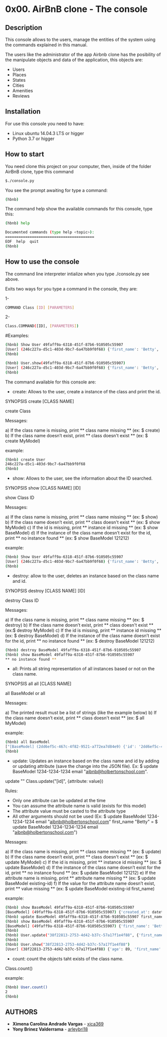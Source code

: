 # 0x00. AirBnB clone - The console

## Description
This console allows to the users, manage the entities of the system using the commands explained in this manual.

The users like the administrator of the app Airbnb clone has the posibility of the manipulate objects and data of the application, this objects are:
 
 * Users
 * Places
 * States
 * Cities
 * Amenities
 * Reviews
 
 
 ## Installation
 
 For use this console you need to have:
 * Linux ubuntu 14.04.3 LTS or higger
 * Python 3.7 or higger

## How to start
You need clone this project on your computer, then, inside of the folder AirBnB clone, type this command

```bash
$./console.py
```
You see the prompt awaiting for type a command:

```bash
(hbnb)
```

The command help show the available commands for this console, type this:

```bash
(hbnb) help

Documented commands (type help <topic>):
========================================
EOF  help  quit
(hbnb)
```

## How to use the console
The command line interpreter intialize when you type ./console.py see above.

Exits two ways for you type a command in the console, they are:

1-
````bash
COMMAND Class [ID] [PARAMETERS]
````

2- 
```bash
Class.COMMAND([ID], [PARAMETERS])
```

#Examples:

```bash
(hbnb) Show User 49faff9a-6318-451f-87b6-910505c55907
[User] (246c227a-d5c1-403d-9bc7-6a47bb9f0f68) {'first_name': 'Betty', 'last_name': 'Holberton', 'created_at': datetime.datetime(2017, 9, 28, 21, 12, 19, 611352), 'updated_at': datetime.datetime(2017, 9, 28, 21, 12, 19, 611363), 'password': '63a9f0ea7bb98050796b649e85481845', 'email': 'airbnb@holbertonshool.com', 'id': '246c227a-d5c1-403d-9bc7-6a47bb9f0f68'}
(hbnb)
```

```bash
(hbnb) User.show(49faff9a-6318-451f-87b6-910505c55907)
[User] (246c227a-d5c1-403d-9bc7-6a47bb9f0f68) {'first_name': 'Betty', 'last_name': 'Holberton', 'created_at': datetime.datetime(2017, 9, 28, 21, 12, 19, 611352), 'updated_at': datetime.datetime(2017, 9, 28, 21, 12, 19, 611363), 'password': '63a9f0ea7bb98050796b649e85481845', 'email': 'airbnb@holbertonshool.com', 'id': '246c227a-d5c1-403d-9bc7-6a47bb9f0f68'}
(hbnb)

```

The command available for this console are:
* create: Allows to the user, create a instance of the class and print the id.

SYNOPSIS
	create [CLASS NAME]

create Class

Messages:

a) If the class name is missing, print ** class name missing ** (ex: $ create)
b) If the class name doesn’t exist, print ** class doesn't exist ** (ex: $ create MyModel)

example:

```bash
(hbnb) create User
246c227a-d5c1-403d-9bc7-6a47bb9f0f68
(hbnb)
```

* show: Allows to the user, see the information about the ID searched.

SYNOPSIS
	show [CLASS NAME] [ID]

show Class ID

Messages:

a) If the class name is missing, print ** class name missing ** (ex: $ show)
b) If the class name doesn’t exist, print ** class doesn't exist ** (ex: $ show MyModel)
c) If the id is missing, print ** instance id missing ** (ex: $ show BaseModel)
d) If the instance of the class name doesn’t exist for the id, print ** no instance found ** (ex: $ show BaseModel 121212)


example:

```bash
(hbnb) Show User 49faff9a-6318-451f-87b6-910505c55907
[User] (246c227a-d5c1-403d-9bc7-6a47bb9f0f68) {'first_name': 'Betty', 'last_name': 'Holberton', 'created_at': datetime.datetime(2017, 9, 28, 21, 12, 19, 611352), 'updated_at': datetime.datetime(2017, 9, 28, 21, 12, 19, 611363), 'password': '63a9f0ea7bb98050796b649e85481845', 'email': 'airbnb@holbertonshool.com', 'id': '246c227a-d5c1-403d-9bc7-6a47bb9f0f68'}
(hbnb)
```

* destroy: allow to the user, deletes an instance based on the class name and id.

SYNOPSIS
	destroy [CLASS NAME] [ID]

destroy Class ID

Messages:

a) If the class name is missing, print ** class name missing ** (ex: $ destroy)
b) If the class name doesn’t exist, print ** class doesn't exist ** (ex:$ destroy MyModel)
c) If the id is missing, print ** instance id missing ** (ex: $ destroy BaseModel)
d) If the instance of the class name doesn’t exist for the id, print ** no instance found ** (ex: $ destroy BaseModel 121212)

```bash
(hbnb) destroy BaseModel 49faff9a-6318-451f-87b6-910505c55907
(hbnb) show BaseModel 49faff9a-6318-451f-87b6-910505c55907
** no instance found **
```

* all: Prints all string representation of all instances based or not on the class name.

SYNOPSIS
	all
	all [CLASS NAME]

all BaseModel or all

Messages:

a) The printed result must be a list of strings (like the example below)
b) If the class name doesn’t exist, print ** class doesn't exist ** (ex: $ all MyModel)

example:

```bash
(hbnb) all BaseModel
["[BaseModel] (2dd6ef5c-467c-4f82-9521-a772ea7d84e9) {'id': '2dd6ef5c-467c-4f82-9521-a772ea7d84e9', 'created_at': datetime.datetime(2017, 10, 2, 3, 11, 23, 639717), 'updated_at': datetime.datetime(2017, 10, 2, 3, 11, 23, 639724)}", "[BaseModel] (49faff9a-6318-451f-87b6-910505c55907) {'first_name': 'Betty', 'id': '49faff9a-6318-451f-87b6-910505c55907', 'created_at': datetime.datetime(2017, 10, 2, 3, 10, 25, 903293), 'updated_at': datetime.datetime(2017, 10, 2, 3, 11, 3, 49401)}"]
(hbnb)
```

* update: Updates an instance based on the class name and id by adding or updating attribute (save the change into the JSON file). Ex: $ update BaseModel 1234-1234-1234 email "aibnb@holbertonschool.com".

update <class name> <id> <attribute name> "<attribute value>"
Class.update("[id]", {attribute: value})

Rules:
- Only one attribute can be updated at the time
- You can assume the attribute name is valid (exists for this model)
- The attribute value must be casted to the attribute type
- All other arguments should not be used (Ex: $ update BaseModel 1234-1234-1234 email "aibnb@holbertonschool.com" first_name "Betty" = $ update BaseModel 1234-1234-1234 email "aibnb@holbertonschool.com")

Messages:

a) If the class name is missing, print ** class name missing ** (ex: $ update)
b) If the class name doesn’t exist, print ** class doesn't exist ** (ex: $ update MyModel)
c) If the id is missing, print ** instance id missing ** (ex: $ update BaseModel)
d) If the instance of the class name doesn’t exist for the id, print ** no instance found ** (ex: $ update BaseModel 121212)
e) If the attribute name is missing, print ** attribute name missing ** (ex: $ update BaseModel existing-id)
f) If the value for the attribute name doesn’t exist, print ** value missing ** (ex: $ update BaseModel existing-id first_name)

example:

```bash
(hbnb) show BaseModel 49faff9a-6318-451f-87b6-910505c55907
[BaseModel] (49faff9a-6318-451f-87b6-910505c55907) {'created_at': datetime.datetime(2017, 10, 2, 3, 10, 25, 903293), 'id': '49faff9a-6318-451f-87b6-910505c55907', 'updated_at': datetime.datetime(2017, 10, 2, 3, 10, 25, 903300)}
(hbnb) update BaseModel 49faff9a-6318-451f-87b6-910505c55907 first_name "Betty"
(hbnb) show BaseModel 49faff9a-6318-451f-87b6-910505c55907
[BaseModel] (49faff9a-6318-451f-87b6-910505c55907) {'first_name': 'Betty', 'id': '49faff9a-6318-451f-87b6-910505c55907', 'created_at': datetime.datetime(2017, 10, 2, 3, 10, 25, 903293), 'updated_at': datetime.datetime(2017, 10, 2, 3, 11, 3, 49401)}
(hbnb)
(hbnb) User.update("38f22813-2753-4d42-b37c-57a17f1e4f88", {'first_name': "John", "age": 89})
(hbnb) 
(hbnb) User.show("38f22813-2753-4d42-b37c-57a17f1e4f88")
[User] (38f22813-2753-4d42-b37c-57a17f1e4f88) {'age': 89, 'first_name': 'John', 'last_name': 'Holberton', 'created_at': datetime.datetime(2017, 9, 28, 21, 11, 42, 848279), 'updated_at': datetime.datetime(2017, 9, 28, 21, 17, 10, 788143), 'password': 'b9be11166d72e9e3ae7fd407165e4bd2', 'email': 'airbnb@holbertonshool.com', 'id': '38f22813-2753-4d42-b37c-57a17f1e4f88'}
```

* count: count the objects taht exists of the class name.

Class.count()

example:


```bash
(hbnb) User.count()
2
(hbnb) 
```

## AUTHORS
 
* **Ximena Carolina Andrade Vargas** - [xica369](https://github.com/xica369)
* **Yony Brinez Valderrama** - [arleybri18](https://github.com/arleybri18)

